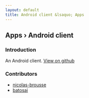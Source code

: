 ```yaml
---
layout: default
title: Android client &lsaquo; Apps
---
```


<section>

## Apps &rsaquo; Android client

### Introduction

An Android client.
[View on github](https://github.com/ApiBootstraper/android)


### Contributors

* [nicolas-brousse](https://github.com/nicolas-brousse)
* [batosai](https://github.com/batosai)

</section>
